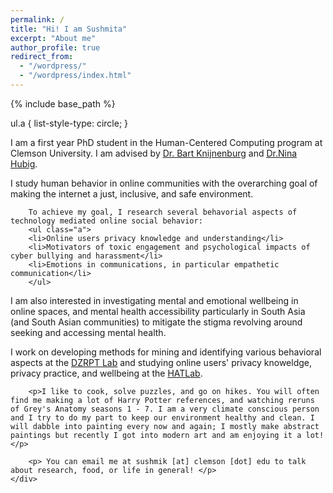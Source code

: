 ```yaml
---
permalink: /
title: "Hi! I am Sushmita"
excerpt: "About me"
author_profile: true
redirect_from: 
  - "/wordpress/"
  - "/wordpress/index.html"
---
```


{% include base_path %}



<div class="container">
    <div class="col-sm-12 col-md-6 col-lg-9 pt-4">
    ul.a {
    list-style-type: circle;
    }
        <p>I am a first year PhD student in the Human-Centered Computing program at Clemson University. I am advised by <u><a href = "https://www.usabart.nl/portfolio/#home.html">Dr. Bart Knijnenburg</a></u> and <u><a href = "https://sites.google.com/view/dzrpt-lab/about?authuser=0">Dr.Nina Hubig</a></u>.
        </p>
        <p>
        I study human behavior in online communities with the overarching goal of making the internet a just, inclusive, and safe environment. 
        
        To achieve my goal, I research several behavorial aspects of technology mediated online social behavior: 
        <ul class="a">
        <li>Online users privacy knowledge and understanding</li>
        <li>Motivators of toxic engagement and psychological impacts of cyber bullying and harassment</li>
        <li>Emotions in communications, in particular empathetic communication</li>
        </ul>
</p>
        <p>I am also interested in investigating mental and emotional wellbeing in online spaces, and mental health accessibility particularly in South Asia (and South Asian communities) to mitigate the stigma revolving around seeking and accessing mental health. </p>
		<p>
		I work on developing methods for mining and identifying various behavioral aspects at the <u><a href = "https://sites.google.com/view/dzrpt-lab/projects?authuser=0">DZRPT Lab</a></u> and studying online users' privacy knoweldge, privacy practice, and wellbeing at the <u><a href = "http://www.hatlab.org/">HATLab</a></u>. </p>
		        
		<p>I like to cook, solve puzzles, and go on hikes. You will often find me making a lot of Harry Potter references, and watching reruns of Grey's Anatomy seasons 1 - 7. I am a very climate conscious person and I try to do my part to keep our environment healthy and clean. I will dabble into painting every now and again; I mostly make abstract paintings but recently I got into modern art and am enjoying it a lot!</p>

        <p> You can email me at sushmik [at] clemson [dot] edu to talk about research, food, or life in general! </p>
    </div>
</div>